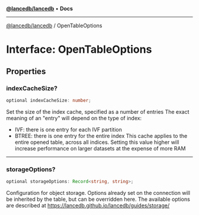 [**@lancedb/lancedb**](../README.md) • **Docs**
***
[@lancedb/lancedb](../globals.md) / OpenTableOptions
# Interface: OpenTableOptions
## Properties
### indexCacheSize?
```ts
optional indexCacheSize: number;
```
Set the size of the index cache, specified as a number of entries
The exact meaning of an "entry" will depend on the type of index:
- IVF: there is one entry for each IVF partition
- BTREE: there is one entry for the entire index
This cache applies to the entire opened table, across all indices.
Setting this value higher will increase performance on larger datasets
at the expense of more RAM
***
### storageOptions?
```ts
optional storageOptions: Record<string, string>;
```
Configuration for object storage.
Options already set on the connection will be inherited by the table,
but can be overridden here.
The available options are described at https://lancedb.github.io/lancedb/guides/storage/
